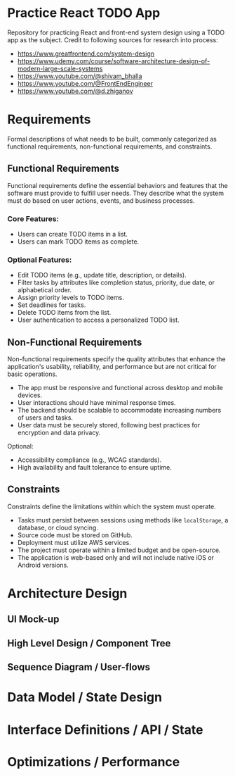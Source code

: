 # Practice React TODO App

Repository for practicing React and front-end system design using a TODO app as the subject. Credit to following sources for research into process:

- https://www.greatfrontend.com/system-design
- https://www.udemy.com/course/software-architecture-design-of-modern-large-scale-systems
- https://www.youtube.com/@shivam_bhalla
- https://www.youtube.com/@FrontEndEngineer
- https://www.youtube.com/@d.zhiganov

# Requirements

Formal descriptions of what needs to be built, commonly categorized as functional requirements, non-functional requirements, and constraints.

## Functional Requirements

Functional requirements define the essential behaviors and features that the software must provide to fulfill user needs. They describe what the system must do based on user actions, events, and business processes.

### Core Features:
- Users can create TODO items in a list.
- Users can mark TODO items as complete.

### Optional Features:
- Edit TODO items (e.g., update title, description, or details).
- Filter tasks by attributes like completion status, priority, due date, or alphabetical order.
- Assign priority levels to TODO items.
- Set deadlines for tasks.
- Delete TODO items from the list.
- User authentication to access a personalized TODO list.

## Non-Functional Requirements

Non-functional requirements specify the quality attributes that enhance the application's usability, reliability, and performance but are not critical for basic operations.

- The app must be responsive and functional across desktop and mobile devices.
- User interactions should have minimal response times.
- The backend should be scalable to accommodate increasing numbers of users and tasks.
- User data must be securely stored, following best practices for encryption and data privacy.

Optional:
- Accessibility compliance (e.g., WCAG standards).
- High availability and fault tolerance to ensure uptime.

## Constraints

Constraints define the limitations within which the system must operate.

- Tasks must persist between sessions using methods like `localStorage`, a database, or cloud syncing.
- Source code must be stored on GitHub.
- Deployment must utilize AWS services.
- The project must operate within a limited budget and be open-source.
- The application is web-based only and will not include native iOS or Android versions.

# Architecture Design

## UI Mock-up

## High Level Design / Component Tree

## Sequence Diagram / User-flows

# Data Model / State Design

# Interface Definitions / API / State

# Optimizations / Performance